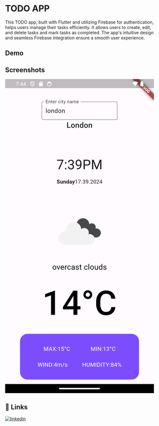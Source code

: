 
# TODO APP

This TODO app, built with Flutter and utilizing Firebase for authentication, helps users manage their tasks efficiently. It allows users to create, edit, and delete tasks and mark tasks as completed. The app's intuitive design and seamless Firebase integration ensure a smooth user experience.



## Demo




## Screenshots

![App Screenshot](https://github.com/Abhinand-s/BHARAT_INTERN/blob/main/weatherapp/demo/Screenshot_1710684878.png)


## 🔗 Links

[![linkedin](https://img.shields.io/badge/linkedin-0A66C2?style=for-the-badge&logo=linkedin&logoColor=white)](https://www.linkedin.com/in/abhinands123)



